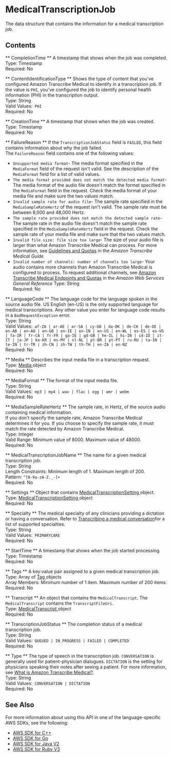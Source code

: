 # MedicalTranscriptionJob<a name="API_MedicalTranscriptionJob"></a>

The data structure that contains the information for a medical transcription job\.

## Contents<a name="API_MedicalTranscriptionJob_Contents"></a>

 ** CompletionTime **   <a name="transcribe-Type-MedicalTranscriptionJob-CompletionTime"></a>
A timestamp that shows when the job was completed\.  
Type: Timestamp  
Required: No

 ** ContentIdentificationType **   <a name="transcribe-Type-MedicalTranscriptionJob-ContentIdentificationType"></a>
Shows the type of content that you've configured Amazon Transcribe Medical to identify in a transcription job\. If the value is `PHI`, you've configured the job to identify personal health information \(PHI\) in the transcription output\.  
Type: String  
Valid Values:` PHI`   
Required: No

 ** CreationTime **   <a name="transcribe-Type-MedicalTranscriptionJob-CreationTime"></a>
A timestamp that shows when the job was created\.  
Type: Timestamp  
Required: No

 ** FailureReason **   <a name="transcribe-Type-MedicalTranscriptionJob-FailureReason"></a>
If the `TranscriptionJobStatus` field is `FAILED`, this field contains information about why the job failed\.  
The `FailureReason` field contains one of the following values:  
+  `Unsupported media format`\- The media format specified in the `MediaFormat` field of the request isn't valid\. See the description of the `MediaFormat` field for a list of valid values\.
+  `The media format provided does not match the detected media format`\- The media format of the audio file doesn't match the format specified in the `MediaFormat` field in the request\. Check the media format of your media file and make sure the two values match\.
+  `Invalid sample rate for audio file`\- The sample rate specified in the `MediaSampleRateHertz` of the request isn't valid\. The sample rate must be between 8,000 and 48,000 Hertz\.
+  `The sample rate provided does not match the detected sample rate`\- The sample rate in the audio file doesn't match the sample rate specified in the `MediaSampleRateHertz` field in the request\. Check the sample rate of your media file and make sure that the two values match\.
+  `Invalid file size: file size too large`\- The size of your audio file is larger than what Amazon Transcribe Medical can process\. For more information, see [Guidelines and Quotas](https://docs.aws.amazon.com/transcribe/latest/dg/limits-guidelines.html#limits) in the *Amazon Transcribe Medical Guide* 
+  `Invalid number of channels: number of channels too large`\- Your audio contains more channels than Amazon Transcribe Medical is configured to process\. To request additional channels, see [Amazon Transcribe Medical Endpoints and Quotas](https://docs.aws.amazon.com/general/latest/gr/transcribe-medical.html) in the *Amazon Web Services General Reference* 
Type: String  
Required: No

 ** LanguageCode **   <a name="transcribe-Type-MedicalTranscriptionJob-LanguageCode"></a>
The language code for the language spoken in the source audio file\. US English \(en\-US\) is the only supported language for medical transcriptions\. Any other value you enter for language code results in a `BadRequestException` error\.  
Type: String  
Valid Values:` af-ZA | ar-AE | ar-SA | cy-GB | da-DK | de-CH | de-DE | en-AB | en-AU | en-GB | en-IE | en-IN | en-US | en-WL | es-ES | es-US | fa-IR | fr-CA | fr-FR | ga-IE | gd-GB | he-IL | hi-IN | id-ID | it-IT | ja-JP | ko-KR | ms-MY | nl-NL | pt-BR | pt-PT | ru-RU | ta-IN | te-IN | tr-TR | zh-CN | zh-TW | th-TH | en-ZA | en-NZ`   
Required: No

 ** Media **   <a name="transcribe-Type-MedicalTranscriptionJob-Media"></a>
Describes the input media file in a transcription request\.  
Type: [ Media ](API_Media.md) object  
Required: No

 ** MediaFormat **   <a name="transcribe-Type-MedicalTranscriptionJob-MediaFormat"></a>
The format of the input media file\.  
Type: String  
Valid Values:` mp3 | mp4 | wav | flac | ogg | amr | webm`   
Required: No

 ** MediaSampleRateHertz **   <a name="transcribe-Type-MedicalTranscriptionJob-MediaSampleRateHertz"></a>
The sample rate, in Hertz, of the source audio containing medical information\.  
If you don't specify the sample rate, Amazon Transcribe Medical determines it for you\. If you choose to specify the sample rate, it must match the rate detected by Amazon Transcribe Medical\.  
Type: Integer  
Valid Range: Minimum value of 8000\. Maximum value of 48000\.  
Required: No

 ** MedicalTranscriptionJobName **   <a name="transcribe-Type-MedicalTranscriptionJob-MedicalTranscriptionJobName"></a>
The name for a given medical transcription job\.  
Type: String  
Length Constraints: Minimum length of 1\. Maximum length of 200\.  
Pattern: `^[0-9a-zA-Z._-]+`   
Required: No

 ** Settings **   <a name="transcribe-Type-MedicalTranscriptionJob-Settings"></a>
Object that contains [ MedicalTranscriptionSetting ](API_MedicalTranscriptionSetting.md) object\.  
Type: [ MedicalTranscriptionSetting ](API_MedicalTranscriptionSetting.md) object  
Required: No

 ** Specialty **   <a name="transcribe-Type-MedicalTranscriptionJob-Specialty"></a>
The medical specialty of any clinicians providing a dictation or having a conversation\. Refer to [Transcribing a medical conversation](https://docs.aws.amazon.com/transcribe/latest/dg/transcribe-medical-conversation.html)for a list of supported specialties\.  
Type: String  
Valid Values:` PRIMARYCARE`   
Required: No

 ** StartTime **   <a name="transcribe-Type-MedicalTranscriptionJob-StartTime"></a>
A timestamp that shows when the job started processing\.  
Type: Timestamp  
Required: No

 ** Tags **   <a name="transcribe-Type-MedicalTranscriptionJob-Tags"></a>
A key:value pair assigned to a given medical transcription job\.  
Type: Array of [ Tag ](API_Tag.md) objects  
Array Members: Minimum number of 1 item\. Maximum number of 200 items\.  
Required: No

 ** Transcript **   <a name="transcribe-Type-MedicalTranscriptionJob-Transcript"></a>
An object that contains the `MedicalTranscript`\. The `MedicalTranscript` contains the `TranscriptFileUri`\.  
Type: [ MedicalTranscript ](API_MedicalTranscript.md) object  
Required: No

 ** TranscriptionJobStatus **   <a name="transcribe-Type-MedicalTranscriptionJob-TranscriptionJobStatus"></a>
The completion status of a medical transcription job\.  
Type: String  
Valid Values:` QUEUED | IN_PROGRESS | FAILED | COMPLETED`   
Required: No

 ** Type **   <a name="transcribe-Type-MedicalTranscriptionJob-Type"></a>
The type of speech in the transcription job\. `CONVERSATION` is generally used for patient\-physician dialogues\. `DICTATION` is the setting for physicians speaking their notes after seeing a patient\. For more information, see [What is Amazon Transcribe Medical?](https://docs.aws.amazon.com/transcribe/latest/dg/what-is-transcribe-med.html)\.  
Type: String  
Valid Values:` CONVERSATION | DICTATION`   
Required: No

## See Also<a name="API_MedicalTranscriptionJob_SeeAlso"></a>

For more information about using this API in one of the language\-specific AWS SDKs, see the following:
+  [ AWS SDK for C\+\+](https://docs.aws.amazon.com/goto/SdkForCpp/transcribe-2017-10-26/MedicalTranscriptionJob) 
+  [ AWS SDK for Go](https://docs.aws.amazon.com/goto/SdkForGoV1/transcribe-2017-10-26/MedicalTranscriptionJob) 
+  [ AWS SDK for Java V2](https://docs.aws.amazon.com/goto/SdkForJavaV2/transcribe-2017-10-26/MedicalTranscriptionJob) 
+  [ AWS SDK for Ruby V3](https://docs.aws.amazon.com/goto/SdkForRubyV3/transcribe-2017-10-26/MedicalTranscriptionJob) 